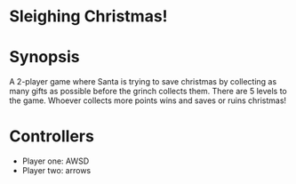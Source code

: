 # Sleighing Christmas!
# Synopsis
A 2-player game where Santa is trying to save christmas by collecting as many gifts as possible before the grinch collects them. There are 5 levels to the game. Whoever collects more points wins and saves or ruins christmas! 
# Controllers
- Player one: AWSD
- Player two: arrows





